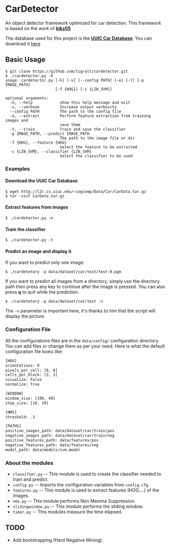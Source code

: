 # CarDetector
An object detector framework optimized for car detection.
This framework is based on the work of [**bikz05**](https://github.com/bikz05/object-detector.git)

The database used for this project is the [**UUIC Car Database**](http://cogcomp.cs.illinois.edu/Data/Car/README.txt).
You can download it [here](http://l2r.cs.uiuc.edu/~cogcomp/Data/Car/CarData.tar.gz)

## Basic Usage

```shell
$ git clone https://github.com/tigralt/cardetector.git
$ ./cardetector.py -h
usage: cardetector.py [-h] [-v] [--config PATH] [-e] [-t] [-p IMAGE_PATH]
                      [-f {HOG}] [-c {LIN_SVM}]

optional arguments:
  -h, --help            show this help message and exit
  -v, --verbose         Increase output verbosity
  --config PATH         The path to the config file
  -e, --extract         Perform feature extraction from training images and
                        save them
  -t, --train           Train and save the classifier
  -p IMAGE_PATH, --predict IMAGE_PATH
                        The path to the image file or dir
  -f {HOG}, --feature {HOG}
                        Select the feature to be extracted
  -c {LIN_SVM}, --classifier {LIN_SVM}
                        Select the classifier to be used
```
### Examples
#### Download the UUIC Car Database

```
$ wget http://l2r.cs.uiuc.edu/~cogcomp/Data/Car/CarData.tar.gz
$ tar -xzvf CarData.tar.gz
```

#### Extract features from images

```
$ ./cardetector.py -e
```

#### Train the classifier

```
$ ./cardetector.py -t
```

#### Predict an image and display it

If you want to predict only one image:
```
$ ./cardetetory -p data/dataset/car/test/test-0.pgm
```

If you want to predict all images from a directory, simply use the directory path then press any key to continue after the image is pressed.
You can also press **q** to quit while the prediction.
```
$ ./cardetetory -p data/dataset/cat/test -v
```

The `-v` parameter is important here, it's thanks to him that the script will display the picture.


### Configuration File

All the configurations files are in the `data/config/` configuration directory. You can add files or change them as per your need. Here is what the default configuration file looks like:

```bash
[HOG]
orientations: 9
pixels_per_cell: [8, 8]
cells_per_block: [3, 3]
visualize: False
normalize: True

[WINDOW]
window_size: [100, 40]
step_size: [10, 10]

[NMS]
threshold: .3

[PATHS]
positive_images_path: data/dataset/car/train/pos
negative_images_path: data/dataset/car/train/neg
positive_features_path: data/features/pos
negative_features_path: data/features/neg
model_path: data/models/svm.model
```

### About the modules

* `classifier.py` -- This module is used to create the classifier needed to train and predict.
* `config.py` -- Imports the configuration variables from `config.cfg`.
* `features.py` -- This module is used to extract features (HOG,...) of the images.
* `nms.py` -- This module performs Non Maxima Suppression.
* `slidingwindow.py` -- This module performs the sliding window.
* `timer.py` -- This modules measure the time elapsed.

## TODO

* Add bootstrapping (Hard Negative Mining).
